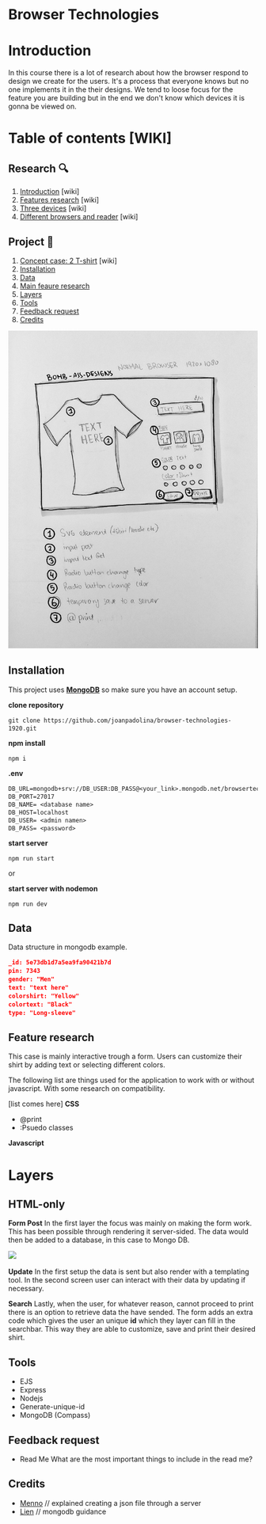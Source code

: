# Browser Technologies

# Introduction

In this course there is a lot of research about how the browser respond to design we create for the users. It's a process that everyone knows but no one implements it in the their designs. We tend to loose focus for the feature you are building but in the end we don't know which devices it is gonna be viewed on.

# Table of contents [WIKI]

## Research 🔍 
1. [Introduction](#introduction) [wiki]
1. [Features research](https://github.com/joanpadolina/browser-technologies-1920/wiki/Features) [wiki]
1. [Three devices](https://github.com/joanpadolina/browser-technologies-1920/wiki/Three-devices) [wiki]
1. [Different browsers and reader](https://github.com/joanpadolina/browser-technologies-1920/wiki/Different-Browser) [wiki]

## Project 🎨 
1. [Concept case: 2 T-shirt](https://github.com/joanpadolina/browser-technologies-1920/wiki/Concept-case-2:-T-shirt-Design) [wiki]
1. [Installation](#installation) 
1. [Data](#data)
1. [Main feaure research](#feature-research)
1. [Layers](#layers)
1. [Tools](#tools)
1. [Feedback request](#feedback-request)
1. [Credits](#credits)

<img src="readme assets/sketch 1.jpeg">

## Installation


This project uses __[MongoDB](https://www.mongodb.com/)__ so make sure you have an account setup.



__clone repository__
```
git clone https://github.com/joanpadolina/browser-technologies-1920.git
```

__npm install__

```
npm i
```

__.env__

```env
DB_URL=mongodb+srv://DB_USER:DB_PASS@<your_link>.mongodb.net/browsertech
DB_PORT=27017
DB_NAME= <database name>
DB_HOST=localhost
DB_USER= <admin namen>
DB_PASS= <password>
```

__start server__
```
npm run start 
```
or

__start server with nodemon__
```
npm run dev
```

## Data

Data structure in mongodb example.

```json
_id: 5e73db1d7a5ea9fa90421b7d
pin: 7343
gender: "Men"
text: "text here"
colorshirt: "Yellow"
colortext: "Black"
type: "Long-sleeve"

```
## Feature research

This case is mainly interactive trough a form. Users can customize their shirt by adding text or selecting different colors.

The following list are things used for the application to work with or without javascript. With some research on compatibility.

[list comes here]
__CSS__

* @print 
* :Psuedo classes


__Javascript__


# Layers

## HTML-only

__Form Post__
In the first layer the focus was mainly on making the form work. This has been possible through rendering it server-sided. The data would then be added to a database, in this case to Mongo DB.

<img src="readme assets/screens/html_mongodb.gif">

__Update__
In the first setup the data is sent but also render with a templating tool. In the second screen user can interact with their data by updating if necessary.

__Search__
Lastly, when the user, for whatever reason, cannot proceed to print there is an option to retrieve data the have sended. The form adds an extra code which gives the user an unique **id** which they layer can fill in the searchbar. This way they are able to customize, save and print their desired shirt.

## Tools

* EJS
* Express
* Nodejs
* Generate-unique-id
* MongoDB (Compass)

## Feedback request


* Read Me
What are the most important things to include in the read me?


## Credits
* [Menno](https://github.com/Mennauu) // explained creating a json file through a server
* [Lien](https://github.com/nlvo) // mongodb guidance
